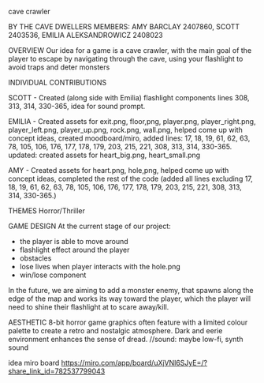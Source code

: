 cave crawler

BY THE CAVE DWELLERS
MEMBERS: AMY BARCLAY 2407860, SCOTT 2403536, EMILIA ALEKSANDROWICZ 2408023

OVERVIEW
Our idea for a game is a cave crawler, with the main goal of the player to escape by navigating through the cave, using your flashlight to avoid traps and deter monsters

INDIVIDUAL CONTRIBUTIONS

SCOTT - Created (along side with Emilia) flashlight components lines 308, 313, 314, 330-365, idea for sound prompt.

EMILIA - Created assets for exit.png, floor,png, player.png, player_right.png, player_left.png, player_up.png, rock.png, wall.png, helped come up with concept ideas, created moodboard/miro, added lines: 17, 18, 19, 61, 62, 63, 78, 105, 106, 176, 177, 178, 179, 203, 215, 221, 308, 313, 314, 330-365.
updated: created assets for heart_big.png, heart_small.png

AMY - Created assets for heart.png, hole,png, helped come up with concept ideas, completed the rest of the code (added all lines excluding 17, 18, 19, 61, 62, 63, 78, 105, 106, 176, 177, 178, 179, 203, 215, 221, 308, 313, 314, 330-365.)

THEMES
Horror/Thriller

GAME DESIGN
At the current stage of our project:
- the player is able to move around
- flashlight effect around the player
- obstacles
- lose lives when player interacts with the hole.png
- win/lose component

In the future, we are aiming to add a monster enemy, that spawns along the edge of the map and works its way toward the player, which the player will need to shine their flashlight at to scare away/kill.

AESTHETIC
8-bit horror game graphics often feature with a limited colour palette to create a retro and nostalgic atmosphere.
Dark and eerie environment enhances the sense of dread.
//sound: maybe 
low-fi, synth sound

idea miro board
https://miro.com/app/board/uXjVNl6SJyE=/?share_link_id=782537799043
